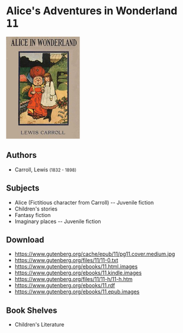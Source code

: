# Alice's Adventures in Wonderland <kbd>11</kbd>

![](./cover.medium.jpg "")

## Authors


 - Carroll, Lewis <small>(1832 - 1898)</small>

## Subjects


 - Alice (Fictitious character from Carroll) -- Juvenile fiction
 - Children's stories
 - Fantasy fiction
 - Imaginary places -- Juvenile fiction

## Download


 - https://www.gutenberg.org/cache/epub/11/pg11.cover.medium.jpg
 - https://www.gutenberg.org/files/11/11-0.txt
 - https://www.gutenberg.org/ebooks/11.html.images
 - https://www.gutenberg.org/ebooks/11.kindle.images
 - https://www.gutenberg.org/files/11/11-h/11-h.htm
 - https://www.gutenberg.org/ebooks/11.rdf
 - https://www.gutenberg.org/ebooks/11.epub.images

## Book Shelves


 - Children's Literature
